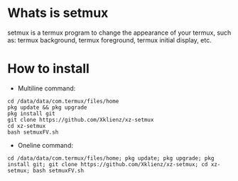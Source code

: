 # Whats is setmux
setmux is a termux program to change the appearance of your termux,
such as: termux background, termux foreground,
termux initial display, etc.

# How to install
  - Multiline command:
   ```
   cd /data/data/com.termux/files/home
   pkg update && pkg upgrade
   pkg install git
   git clone https://github.com/Xklienz/xz-setmux
   cd xz-setmux
   bash setmuxFV.sh
   ```
   - Oneline command:
   ```
   cd /data/data/com.termux/files/home; pkg update; pkg upgrade; pkg install git; git clone https://github.com/Xklienz/xz-setmux; cd xz-setmux; bash setmuxFV.sh
   ```
